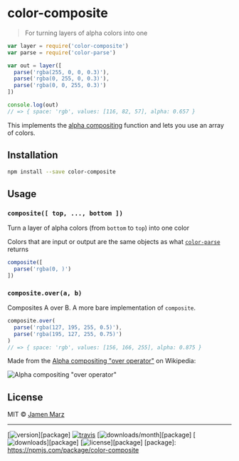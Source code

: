 
# color-composite

> For turning layers of alpha colors into one

```js
var layer = require('color-composite')
var parse = require('color-parse')

var out = layer([
  parse('rgba(255, 0, 0, 0.3)'),
  parse('rgba(0, 255, 0, 0.3)'),
  parse('rgba(0, 0, 255, 0.3)')
])

console.log(out)
// => { space: 'rgb', values: [116, 82, 57], alpha: 0.657 }
```

This implements the [alpha compositing](https://en.wikipedia.org/wiki/Alpha_compositing#Description) function and lets you use an array of colors.

## Installation

```sh
npm install --save color-composite
```

## Usage

### `composite([ top, ..., bottom ])`

Turn a layer of alpha colors (from `bottom` to `top`) into one color

Colors that are input or output are the same objects as what [`color-parse`](https://npmjs.com/color-parse) returns

```js
composite([
  parse('rgba(0, )')
])
```

### `composite.over(a, b)`

Composites A over B.  A more bare implementation of `composite`.

```js
composite.over(
  parse('rgba(127, 195, 255, 0.5)'),
  parse('rgba(195, 127, 255, 0.75)')
)
// => { space: 'rgb', values: [156, 166, 255], alpha: 0.875 }
```

Made from the [Alpha compositing "over operator"](https://en.wikipedia.org/wiki/Alpha_compositing#Description) on Wikipedia:

![Alpha compositing "over operator"](https://wikimedia.org/api/rest_v1/media/math/render/svg/12ea004023a1756851fc7caa0351416d2ba03bae)

## License

MIT © [Jamen Marz](https://git.io/jamen)

---

[![version](https://img.shields.io/npm/v/color-composite.svg?style=flat-square)][package] [![travis](https://img.shields.io/travis/color-composite/colorjs.svg?style=flat-square)](https://travis-ci.org/color-composite/colorjs) [![downloads/month](https://img.shields.io/npm/dm/color-composite.svg?style=flat-square)][package] [![downloads](https://img.shields.io/npm/dt/color-composite.svg?style=flat-square)][package] [![license](https://img.shields.io/npm/l/color-composite.svg?style=flat-square)][package]
[package]: https://npmjs.com/package/color-composite
